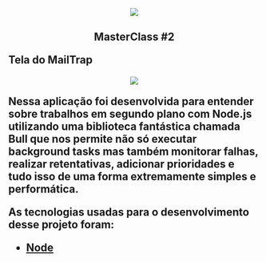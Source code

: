 <p align="center"> <img src="https://uploaddeimagens.com.br/images/002/585/328/original/68747470733a2f2f726f636b6574736561742d63646e2e73332d73612d656173742d312e616d617a6f6e6177732e636f6d2f6d6173746572636c6173732e706e67.png?1586731070"></p>
<h2><p align="center"><strong> MasterClass #2


 <strong>Tela do MailTrap</strong>


<p align="center">
<img src="https://uploaddeimagens.com.br/images/002/586/618/original/email.PNG?1586801251">
</p>


 <p> Nessa aplicação foi desenvolvida para  entender sobre trabalhos em segundo plano com Node.js utilizando uma biblioteca fantástica chamada Bull que nos permite não só executar background tasks mas também monitorar falhas, realizar retentativas, adicionar prioridades e tudo isso de uma forma extremamente simples e performática.</p> 
 
<P> As tecnologias usadas para o desenvolvimento desse projeto foram:</p>

 - <a href="https://nodejs.org/en/"> Node </a> 
